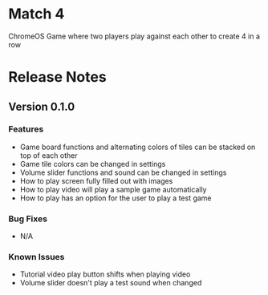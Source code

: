 # Match 4
ChromeOS Game where two players play against each other to create 4 in a row


# Release Notes

## Version 0.1.0
### Features
* Game board functions and alternating colors of tiles can be stacked on top of each other
* Game tile colors can be changed in settings
* Volume slider functions and sound can be changed in settings
* How to play screen fully filled out with images
* How to play video will play a sample game automatically
* How to play has an option for the user to play a test game

### Bug Fixes
* N/A

### Known Issues
* Tutorial video play button shifts when playing video
* Volume slider doesn't play a test sound when changed
